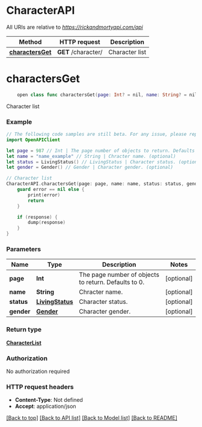 # CharacterAPI

All URIs are relative to *https://rickandmortyapi.com/api*

Method | HTTP request | Description
------------- | ------------- | -------------
[**charactersGet**](CharacterAPI.md#charactersget) | **GET** /character/ | Character list


# **charactersGet**
```swift
    open class func charactersGet(page: Int? = nil, name: String? = nil, status: LivingStatus? = nil, gender: Gender? = nil, completion: @escaping (_ data: CharacterList?, _ error: Error?) -> Void)
```

Character list

### Example 
```swift
// The following code samples are still beta. For any issue, please report via http://github.com/OpenAPITools/openapi-generator/issues/new
import OpenAPIClient

let page = 987 // Int | The page number of objects to return. Defaults to 0. (optional)
let name = "name_example" // String | Chracter name. (optional)
let status = LivingStatus() // LivingStatus | Character status. (optional)
let gender = Gender() // Gender | Character gender. (optional)

// Character list
CharacterAPI.charactersGet(page: page, name: name, status: status, gender: gender) { (response, error) in
    guard error == nil else {
        print(error)
        return
    }

    if (response) {
        dump(response)
    }
}
```

### Parameters

Name | Type | Description  | Notes
------------- | ------------- | ------------- | -------------
 **page** | **Int** | The page number of objects to return. Defaults to 0. | [optional] 
 **name** | **String** | Chracter name. | [optional] 
 **status** | [**LivingStatus**](.md) | Character status. | [optional] 
 **gender** | [**Gender**](.md) | Character gender. | [optional] 

### Return type

[**CharacterList**](CharacterList.md)

### Authorization

No authorization required

### HTTP request headers

 - **Content-Type**: Not defined
 - **Accept**: application/json

[[Back to top]](#) [[Back to API list]](../README.md#documentation-for-api-endpoints) [[Back to Model list]](../README.md#documentation-for-models) [[Back to README]](../README.md)

